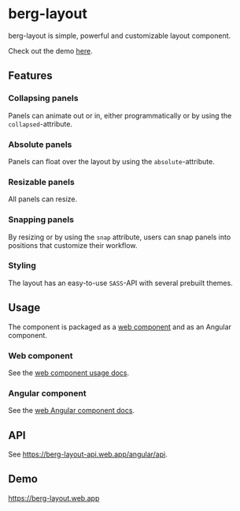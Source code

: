 # berg-layout

berg-layout is simple, powerful and customizable layout component.

Check out the demo [here](https://berg-layout.web.app/).

## Features

### Collapsing panels

Panels can animate out or in, either programmatically or by using the `collapsed`-attribute.

### Absolute panels

Panels can float over the layout by using the `absolute`-attribute.

### Resizable panels

All panels can resize.

### Snapping panels

By resizing or by using the `snap` attribute, users can snap panels into positions that customize their workflow.

### Styling

The layout has an easy-to-use `SASS`-API with several prebuilt themes.

## Usage

The component is packaged as a [web component](https://developer.mozilla.org/en-US/docs/Web/Web_Components) and as an Angular component.

### Web component

See the [web component usage docs](https://berg-layout-api.web.app/web-component).

### Angular component

See the [web Angular component docs](https://berg-layout-api.web.app/angular).

## API

See https://berg-layout-api.web.app/angular/api.

## Demo

https://berg-layout.web.app
